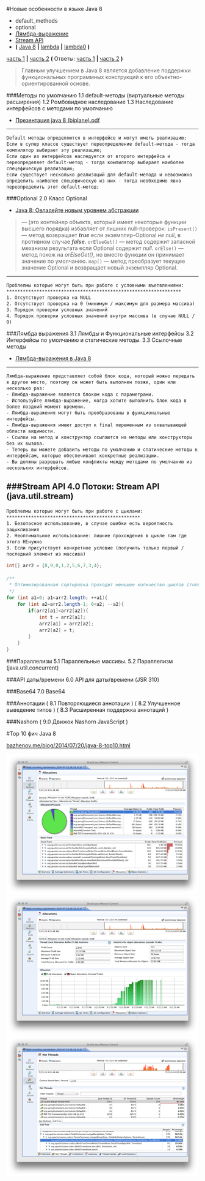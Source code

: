 
#Новые особенности в языке Java 8
* default_methods
* optional
* [Лямбда-выражение](src/com/news/lambda/README.md)
* [Stream API](src/com/news/stream_api/README.md)
* **(** [Java 8](https://github.com/Home-Java8/Java8/tree/master/src/com) **|** [lambda](https://github.com/Home-Java8/Java8/tree/master/src/com/lambda) **|** [lambda0](https://github.com/Home-Java8/Java8/tree/master/src/com/lambda0) **)**

[часть 1](http://info.javarush.ru/translation/2014/10/09/Особенности-Java-8-максимальное-руководство-часть-1-.html) **|** [часть 2](http://info.javarush.ru/translation/2014/10/09/Особенности-Java-8-максимальное-руководство-часть-2-.html)  **(** Ответы: [часть 1](https://jsehelper.blogspot.com/2016/05/java-8-1.html) **|** [часть 2](https://jsehelper.blogspot.com/2016/05/java-8-2.html) **)**
> Главным улучшением в Java 8 является добавление поддержки функциональных программных конструкций к его объектно-ориентированной основе.

###Методы по умолчанию
1.1 default-методы (виртуальные методы расширения)
1.2 Ромбовидное наследование
1.3 Наследование интерфейсов с методами по умолчанию
* [Презентация java 8 (biplane).pdf](https://github.com/Home-Java8/Java8/blob/master/Презентация%20java%208%20(biplane).pdf)
---
    Default методы определяются в интерфейсе и могут иметь реализацию;
    Если в супер классе существует переопределение default-метода - тогда компилятор выбирает эту реализацию;
    Если один из интерфейсов наследуется от второго интерфейса и переопределяет default-метод - тогда компилятор выбирает наиболее спецефическую реализацию;
    Если существует несколько реализаций для default-метода и невозможно определить наиболее спецефическую из них - тогда необходимо явно переопределить этот default-метод;

###Optional
2.0 Класс Optional
* [Java 8: Овладейте новым уровнем абстракции](https://habrahabr.ru/post/256057/)
> — (это контейнер объекта, который имеет некоторые функции высшего порядка) избавляет от лишних null-проверок:
`isPresent()` — метод возвращает ***true*** если экземпляр-Optional *не null*, в противном случае ***false***.
`orElseGet()` — метод содержит запасной механизм результата если Optional содержит *null*.
`orElse()` — метод похож на *orElseGet()*, но вместо функции он принимает значение по умолчанию.
`map()` — метод преобразует текущее значение Optional и возвращает новый экземпляр Optional.
---
    Проблелмы которые могут быть при работе с условными въетвлениями:
    ****************************************************************
    1. Отсутствует проверка на NULL
    2. Отсутствует проверка на 0 (минимум / максимум для размера массива)
    3. Порядок проверки условных значений
    4. Порядок проверки условных значений внутри массива (в случае NULL / 0)

###Лямбда выражения
3.1 Лямбды и Функциональные интерфейсы
3.2 Интерфейсы по умолчанию и статические методы.
3.3 Ссылочные методы
* [Лямбда-выражения в Java 8](https://habrahabr.ru/post/224593/)
---
    Лямбда-выражение представляет собой блок кода, который можно передать в другое место, поэтому он может быть выполнен позже, один или несколько раз:
    - Лямбда-выражение является блоком кода с параметрами.
    - Используйте лямбда-выражение, когда хотите выполнить блок кода в более поздний момент времени.
    - Лямбда-выражения могут быть преобразованы в функциональные интерфейсы.
    - Лямбда-выражения имеют доступ к final переменным из охватывающей области видимости.
    - Ссылки на метод и конструктор ссылаются на методы или конструкторы без их вызова.
    - Теперь вы можете добавить методы по умолчанию и статические методы к интерфейсам, которые обеспечивают конкретные реализации.
    - Вы должны разрешать любые конфликты между методами по умолчанию из нескольких интерфейсов.

###Stream API
4.0 Потоки: Stream API (java.util.stream)
---
    Проблелмы которые могут быть при работе с цыклами:
    *************************************************
    1. Безопасное использование, в случае ошибки есть вероятность зацыкливания
    2. Неоптимальное использование: лишние прохождения в цыкле там где этого НЕнужно
    3. Если присутствует конкретное условие (получить только первый / последний элемент из массива)

```java
int[] arr2 = {8,9,0,1,2,5,6,7,3,4};

/**
 * Оптимизированная сортировка проходит меньшее количество цыклов (только при необходимости)
 */
for (int a1=0; a1<arr2.length; ++a1){
    for (int a2=arr2.length-1; 0<a2; --a2){
        if(arr2[a1]<arr2[a2]){
            int t = arr2[a1];
            arr2[a1] = arr2[a2];
            arr2[a2] = t;
        }
    }
}
```

###Параллелизм
5.1 Параллельные массивы.
5.2 Параллелизм (java.util.concurrent)

###API даты/времени
6.0 API для даты/времени (JSR 310)

###Base64
7.0 Base64

###Aннотации
( 8.1 Повторяющиеся аннотации )
( 8.2 Улучшенное выведение типов )
( 8.3 Расширенная поддержка аннотаций )

###Nashorn
( 9.0 Движок Nashorn JavaScript )

#Top 10 фич Java 8

[bazhenov.me/blog/2014/07/20/java-8-top10.html](http://bazhenov.me/blog/2014/07/20/java-8-top10.html)

![TLAB-1](TLAB-1.png)
![TLAB-2](TLAB-2.png)
![hot-threads](hot-threads.png)
